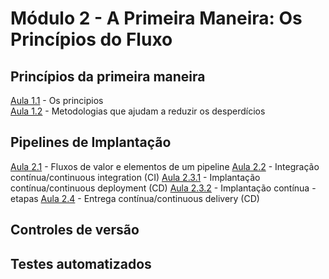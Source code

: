 # **Módulo 2 - A Primeira Maneira: Os Princípios do Fluxo**


## Princípios da primeira maneira
[Aula 1.1](https://www.youtube.com/watch?v=TDlVMDy5D88) - Os principios \
[Aula 1.2](https://www.youtube.com/watch?v=fYM2dQQ1rRY) - Metodologias que ajudam a reduzir os desperdícios  


## Pipelines de Implantação

[Aula 2.1](https://www.youtube.com/watch?v=DhhVzBanVMI) - Fluxos de valor e elementos de um pipeline
[Aula 2.2](https://www.youtube.com/watch?v=HTDPQX2iHRg) - Integração contínua/continuous integration (CI) 
[Aula 2.3.1](https://www.youtube.com/watch?v=mIF8qf4W0ro) - Implantação contínua/continuous deployment (CD)
[Aula 2.3.2](https://www.youtube.com/watch?v=09QYIGOrmvY) - Implantação contínua - etapas
[Aula 2.4](https://www.youtube.com/watch?v=DfjZUxIGX0A) - Entrega contínua/continuous delivery (CD)


## Controles de versão

## Testes automatizados




